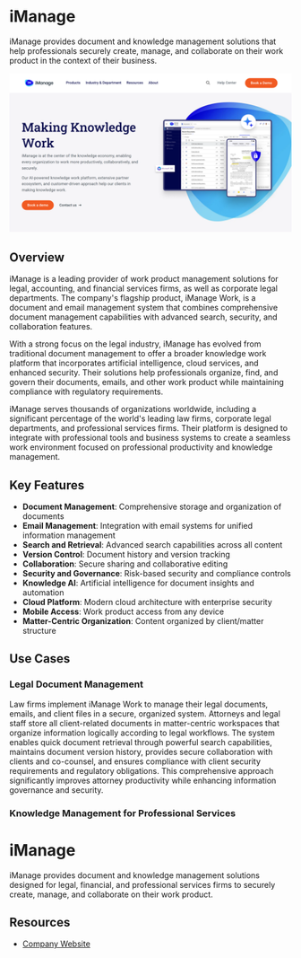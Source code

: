 
# iManage

iManage provides document and knowledge management solutions that help professionals securely create, manage, and collaborate on their work product in the context of their business.

![iManage](./assets/imanage.png)

## Overview

iManage is a leading provider of work product management solutions for legal, accounting, and financial services firms, as well as corporate legal departments. The company's flagship product, iManage Work, is a document and email management system that combines comprehensive document management capabilities with advanced search, security, and collaboration features.

With a strong focus on the legal industry, iManage has evolved from traditional document management to offer a broader knowledge work platform that incorporates artificial intelligence, cloud services, and enhanced security. Their solutions help professionals organize, find, and govern their documents, emails, and other work product while maintaining compliance with regulatory requirements.

iManage serves thousands of organizations worldwide, including a significant percentage of the world's leading law firms, corporate legal departments, and professional services firms. Their platform is designed to integrate with professional tools and business systems to create a seamless work environment focused on professional productivity and knowledge management.

## Key Features

- **Document Management**: Comprehensive storage and organization of documents
- **Email Management**: Integration with email systems for unified information management
- **Search and Retrieval**: Advanced search capabilities across all content
- **Version Control**: Document history and version tracking
- **Collaboration**: Secure sharing and collaborative editing
- **Security and Governance**: Risk-based security and compliance controls
- **Knowledge AI**: Artificial intelligence for document insights and automation
- **Cloud Platform**: Modern cloud architecture with enterprise security
- **Mobile Access**: Work product access from any device
- **Matter-Centric Organization**: Content organized by client/matter structure

## Use Cases

### Legal Document Management

Law firms implement iManage Work to manage their legal documents, emails, and client files in a secure, organized system. Attorneys and legal staff store all client-related documents in matter-centric workspaces that organize information logically according to legal workflows. The system enables quick document retrieval through powerful search capabilities, maintains document version history, provides secure collaboration with clients and co-counsel, and ensures compliance with client security requirements and regulatory obligations. This comprehensive approach significantly improves attorney productivity while enhancing information governance and security.

### Knowledge Management for Professional Services
# iManage

iManage provides document and knowledge management solutions designed for legal, financial, and professional services firms to securely create, manage, and collaborate on their work product.

## Resources

- [Company Website](https://imanage.com/)
